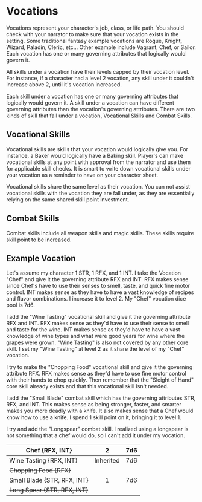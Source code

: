 # Vocations

Vocations represent your character's job, class, or life path. You should check with your narrator to make sure that your vocation exists in the setting. Some traditional fantasy example vocations are Rogue, Knight, Wizard, Paladin, Cleric, etc... Other example include Vagrant, Chef, or Sailor. Each vocation has one or many governing attributes that logically would govern it.

All skills under a vocation have their levels capped by their vocation level. For instance, if a character had a level 2 vocation, any skill under it couldn't increase above 2, until it's vocation increased.

Each skill under a vocation has one or many governing attributes that logically would govern it. A skill under a vocation can have different governing attributes than the vocation's governing attributes. There are two kinds of skill that fall under a vocation, Vocational Skills and Combat Skills.

## Vocational Skills

Vocational skills are skills that your vocation would logically give you. For instance, a Baker would logically have a Baking skill. Player's can make vocational skills at any point with approval from the narrator and use them for applicable skill checks. It is smart to write down vocational skills under your vocation as a reminder to have on your character sheet.

Vocational skills share the same level as their vocation. You can not assist vocational skills with the vocation they are fall under, as they are essentially relying on the same shared skill point investment.

## Combat Skills

Combat skills include all weapon skills and magic skills. These skills require skill point to be increased.

## Example Vocation

Let's assume my character 1 STR, 1 RFX, and 1 INT. I take the Vocation "Chef" and give it the governing attribute RFX and INT. RFX makes sense since Chef's have to use their senses to smell, taste, and quick fine motor control. INT makes sense as they have to have a vast knowledge of recipes and flavor combinations. I increase it to level 2. My "Chef" vocation dice pool is 7d6.

I add the "Wine Tasting" vocational skill and give it the governing attribute RFX and INT. RFX makes sense as they'd have to use their sense to smell and taste for the wine. INT makes sense as they'd have to have a vast knowledge of wine types and what were good years for wine where the grapes were grown. "Wine Tasting" is also not covered by any other core skill. I set my "Wine Tasting" at level 2 as it share the level of my "Chef" vocation.

I try to make the "Chopping Food" vocational skill and give it the governing attribute RFX. RFX makes sense as they'd have to use fine motor control with their hands to chop quickly. Then remember that the "Sleight of Hand" core skill already exists and that this vocational skill isn't needed.

I add the "Small Blade" combat skill which has the governing attributes STR, RFX, and INT. This makes sense as being stronger, faster, and smarter makes you more deadly with a knife. It also makes sense that a Chef would know how to use a knife. I spend 1 skill point on it, bringing it to level 1.

I try and add the "Longspear" combat skill. I realized using a longspear is not something that a chef would do, so I can't add it under my vocation.

| Chef {RFX, INT}                |     2     | 7d6 |
| ------------------------------- | :-------: | :-: |
| Wine Tasting {RFX, INT}         | Inherited | 7d6 |
| ~~Chopping Food {RFX}~~        |          |    |
| Small Blade {STR, RFX, INT}     |     1     | 7d6 |
| ~~Long Spear {STR, RFX, INT}~~ |          |    |
